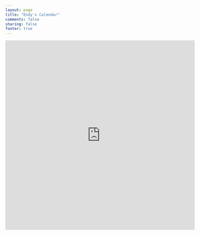 ```yaml
---
layout: page
title: "Endy's Calendar"
comments: false
sharing: false
footer: true
---
```


<iframe src="https://www.google.com/calendar/embed?height=600&amp;wkst=2&amp;bgcolor=%23F8F8F8&amp;src=7drjmav13686ek07517dk02e54%40group.calendar.google.com&amp;color=%23060D5E&amp;ctz=Asia%2FJakarta" style=" border-width:0 " width="600" height="600" frameborder="0" scrolling="no"></iframe>
